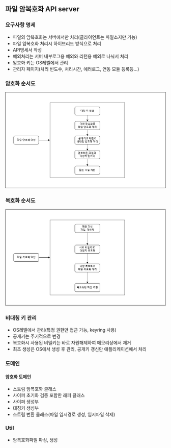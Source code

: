 ## 파일 암복호화 API server

### 요구사항 명세
- 파일의 암복호화는 서버에서만 처리(클라이언트는 파일소지만 가능)
- 파일 암복호화 처리시 하이브리드 방식으로 처리
- API명세서 작성
- 예외처리는 서버 내부로그용 예외와 리턴용 예외로 나눠서 처리
- 암호화 키는 OS레벨에서 관리
- 관리자 페이지(처리 빈도수, 처리시간, 에러로그, 연동 모듈 등록등...)

### 암호화 순서도

![enc_flow](./encFlow.png)

### 복호화 순서도

![dec_flow](./decFlow.png)

### 비대칭 키 관리
- OS레벨에서 관리(특정 권한만 접근 가능, keyring 사용)
- 공개키는 주기적으로 변경 
- 복호화시 사용된 비밀키는 바로 자원해제하여 메모리상에서 제거 
- 최초 생성은 OS에서 생성 후 관리, 공개키 갱신만 애플리케이션에서 처리

### 도메인
#### 암호화 도메인
- 스트림 암복호화 클래스
- 사이퍼 초기화 검증 포함한 래퍼 클래스
- 사이퍼 생성부
- 대칭키 생성부
- 스트림 변환 클래스(파일 임시경로 생성, 임시파일 삭제)

### Util
- 암복호화파일 파싱, 생성



